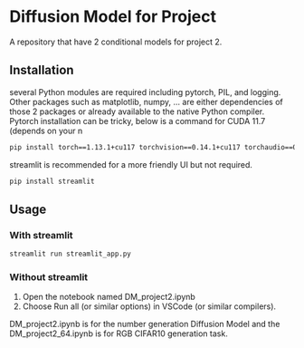 # Diffusion Model for Project

A repository that have 2 conditional models for project 2. 

## Installation

several Python modules are required including pytorch, PIL, and logging. Other packages such as matplotlib, numpy, ... are either dependencies of those 2 packages or already available to the native Python compiler.
Pytorch installation can be tricky, below is a command for CUDA 11.7 (depends on your n

```bash
pip install torch==1.13.1+cu117 torchvision==0.14.1+cu117 torchaudio==0.13.1 --extra-index-url https://download.pytorch.org/whl/cu117
```
streamlit is recommended for a more friendly UI but not required.
```bash
pip install streamlit
```
## Usage

### With streamlit
```bash
streamlit run streamlit_app.py
```
### Without streamlit
1. Open the notebook named DM_project2.ipynb
2. Choose Run all (or similar options) in VSCode (or similar compilers).

DM_project2.ipynb is for the number generation Diffusion Model and the 
DM_project2_64.ipynb is for RGB CIFAR10 generation task. 


